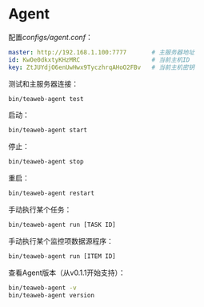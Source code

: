 # Agent
配置*configs/agent.conf*：
~~~yaml
master: http://192.168.1.100:7777       # 主服务器地址
id: KwOe0dkxtyKHzMRC                    # 当前主机ID
key: ZtJUYdjO6enUwHwx9TyczhrqAHoO2FBv   # 当前主机密钥
~~~

测试和主服务器连接：
~~~bash
bin/teaweb-agent test
~~~

启动：
~~~bash
bin/teaweb-agent start
~~~

停止：
~~~bash
bin/teaweb-agent stop
~~~

重启：
~~~bash
bin/teaweb-agent restart
~~~

手动执行某个任务：
~~~bash
bin/teaweb-agent run [TASK ID]
~~~

手动执行某个监控项数据源程序：
~~~bash
bin/teaweb-agent run [ITEM ID]
~~~

查看Agent版本（从v0.1.1开始支持）：
~~~bash
bin/teaweb-agent -v
bin/teaweb-agent version
~~~   